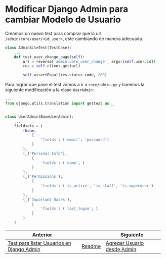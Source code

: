 # Modificar Django Admin para cambiar Modelo de Usuario

Creamos un nuevo test para comprar que la url `/admin/core/user/<id_user>`, este cambiando de manera adecuada.

```py
class AdminSiteTest(TestCase):
    ...
    def test_user_change_page(self):
        url = reverse('admin:core_user_change', args=[self.user.id])
        res = self.client.get(url)

        self.assertEqual(res.status_code, 200)
```

Para lograr que pase el test vamos a ir a `core/admin.py` y haremos la siguiente modificación a la clase `UserAdmin`:

```py
...
from django.utils.translation import gettext as _


class UserAdmin(BaseUserAdmin):
    ...
    fieldsets = (
        (None,
            {
                'fields': ('email', 'password')
            }
        ),
        (_('Personal Info'),
            {
                'fields': ('name', )
            }
        ),
        (_('Permissions'),
            {
                'fields': ('is_active', 'is_staff', 'is_superuser')
            }
        ),
        (_('Important Dates'),
            {
                'fields': ('last_login', )
            }
        )
    )
```

| Anterior |                           | Siguiente                                  |
| -------- | ------------------------- | ------------------------------------------ |
| [Test para listar Usuarios en Django Admin](07_Test_Listar_Usuarios_Django_Admin.md) | [Readme](../../README.md) | [Agregar Usuario desde Admin](08_Modificar_Django_Admin_Para_Cambiar_Modelo_User.md) |
